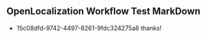 ## OpenLocalization Workflow Test MarkDown

* 15c08dfd-9742-4497-8261-9fdc324275a8 
thanks!



<!--HONumber=Feb16_HO3-->
